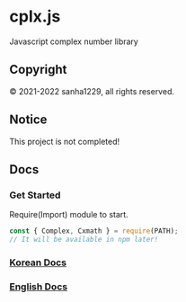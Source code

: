 # cplx.js
Javascript complex number library

## Copyright
© 2021-2022 sanha1229, all rights reserved.

## Notice
This project is not completed!

## Docs

### Get Started
Require(Import) module to start.
```javascript
const { Complex, Cxmath } = require(PATH);
// It will be available in npm later!
```
### [Korean Docs](https://github.com/sweetcorn1229/cplx.js/blob/main/docs-kr.md)
### [English Docs](https://github.com/sweetcorn1229/cplx.js/blob/main/docs-en.md)
